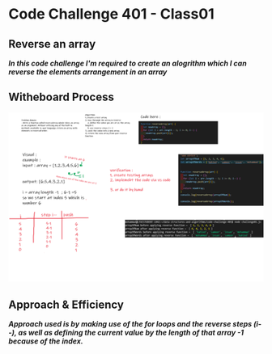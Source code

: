 # Code Challenge 401 - Class01

>

## Reverse an array

***In this code challenge I'm required to create an alogrithm which I can reverse the elements arrangement in an array***

## Witheboard Process

![img](/assets/assets01.png)

## Approach & Efficiency

***Approach used is by making use of the for loops and the reverse steps (i--), as well as defining the current value by the length of that array -1 because of the index.***
